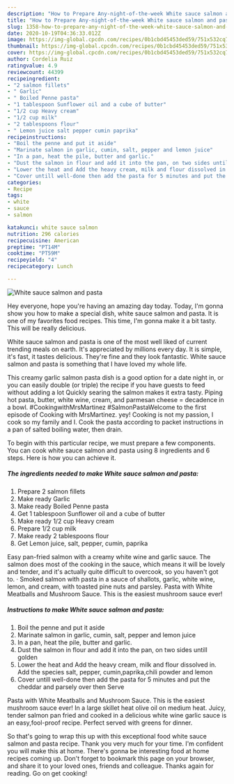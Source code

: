 ```yaml
---
description: "How to Prepare Any-night-of-the-week White sauce salmon and pasta"
title: "How to Prepare Any-night-of-the-week White sauce salmon and pasta"
slug: 1358-how-to-prepare-any-night-of-the-week-white-sauce-salmon-and-pasta
date: 2020-10-19T04:36:33.012Z
image: https://img-global.cpcdn.com/recipes/0b1cbd45453ded59/751x532cq70/white-sauce-salmon-and-pasta-recipe-main-photo.jpg
thumbnail: https://img-global.cpcdn.com/recipes/0b1cbd45453ded59/751x532cq70/white-sauce-salmon-and-pasta-recipe-main-photo.jpg
cover: https://img-global.cpcdn.com/recipes/0b1cbd45453ded59/751x532cq70/white-sauce-salmon-and-pasta-recipe-main-photo.jpg
author: Cordelia Ruiz
ratingvalue: 4.9
reviewcount: 44399
recipeingredient:
- "2 salmon fillets"
- " Garlic"
- " Boiled Penne pasta"
- "1 tablespoon Sunflower oil and a cube of butter"
- "1/2 cup Heavy cream"
- "1/2 cup milk"
- "2 tablespoons flour"
- " Lemon juice salt pepper cumin paprika"
recipeinstructions:
- "Boil the penne and put it aside"
- "Marinate salmon in garlic, cumin, salt, pepper and lemon juice"
- "In a pan, heat the pile, butter and garlic."
- "Dust the salmon in flour and add it into the pan, on two sides untill golden"
- "Lower the heat and Add the heavy cream, milk and flour dissolved in. Add the species salt, pepper, cumin,paprika,chili powder and lemon"
- "Cover untill well-done then add the pasta for 5 minutes and put the cheddar and parsely over then Serve"
categories:
- Recipe
tags:
- white
- sauce
- salmon

katakunci: white sauce salmon 
nutrition: 296 calories
recipecuisine: American
preptime: "PT14M"
cooktime: "PT59M"
recipeyield: "4"
recipecategory: Lunch

---
```



![White sauce salmon and pasta](https://img-global.cpcdn.com/recipes/0b1cbd45453ded59/751x532cq70/white-sauce-salmon-and-pasta-recipe-main-photo.jpg)

Hey everyone, hope you're having an amazing day today. Today, I'm gonna show you how to make a special dish, white sauce salmon and pasta. It is one of my favorites food recipes. This time, I'm gonna make it a bit tasty. This will be really delicious.

White sauce salmon and pasta is one of the most well liked of current trending meals on earth. It's appreciated by millions every day. It is simple, it's fast, it tastes delicious. They're fine and they look fantastic. White sauce salmon and pasta is something that I have loved my whole life.

This creamy garlic salmon pasta dish is a good option for a date night in, or you can easily double (or triple) the recipe if you have guests to feed without adding a lot Quickly searing the salmon makes it extra tasty. Piping hot pasta, butter, white wine, cream, and parmesan cheese = decadence in a bowl. #CookingwithMrsMartinez #SalmonPastaWelcome to the first episode of Cooking with MrsMartinez. yey! Cooking is not my passion, I cook so my family and I. Cook the pasta according to packet instructions in a pan of salted boiling water, then drain.


To begin with this particular recipe, we must prepare a few components. You can cook white sauce salmon and pasta using 8 ingredients and 6 steps. Here is how you can achieve it.

<!--inarticleads1-->

##### The ingredients needed to make White sauce salmon and pasta:

1. Prepare 2 salmon fillets
1. Make ready  Garlic
1. Make ready  Boiled Penne pasta
1. Get 1 tablespoon Sunflower oil and a cube of butter
1. Make ready 1/2 cup Heavy cream
1. Prepare 1/2 cup milk
1. Make ready 2 tablespoons flour
1. Get  Lemon juice, salt, pepper, cumin, paprika


Easy pan-fried salmon with a creamy white wine and garlic sauce. The salmon does most of the cooking in the sauce, which means it will be lovely and tender, and it&#39;s actually quite difficult to overcook, so you haven&#39;t got to. · Smoked salmon with pasta in a sauce of shallots, garlic, white wine, lemon, and cream, with toasted pine nuts and parsley. Pasta with White Meatballs and Mushroom Sauce. This is the easiest mushroom sauce ever! 

<!--inarticleads2-->

##### Instructions to make White sauce salmon and pasta:

1. Boil the penne and put it aside
1. Marinate salmon in garlic, cumin, salt, pepper and lemon juice
1. In a pan, heat the pile, butter and garlic.
1. Dust the salmon in flour and add it into the pan, on two sides untill golden
1. Lower the heat and Add the heavy cream, milk and flour dissolved in. Add the species salt, pepper, cumin,paprika,chili powder and lemon
1. Cover untill well-done then add the pasta for 5 minutes and put the cheddar and parsely over then Serve


Pasta with White Meatballs and Mushroom Sauce. This is the easiest mushroom sauce ever! In a large skillet heat olive oil on medium heat. Juicy, tender salmon pan fried and cooked in a delicious white wine garlic sauce is an easy,fool-proof recipe. Perfect served with greens for dinner. 

So that's going to wrap this up with this exceptional food white sauce salmon and pasta recipe. Thank you very much for your time. I'm confident you will make this at home. There's gonna be interesting food at home recipes coming up. Don't forget to bookmark this page on your browser, and share it to your loved ones, friends and colleague. Thanks again for reading. Go on get cooking!
